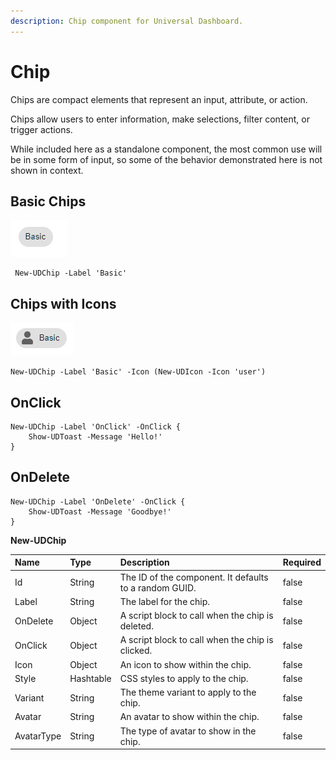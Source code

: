 ```yaml
---
description: Chip component for Universal Dashboard.
---
```


# Chip

Chips are compact elements that represent an input, attribute, or action.

Chips allow users to enter information, make selections, filter content, or trigger actions.

While included here as a standalone component, the most common use will be in some form of input, so some of the behavior demonstrated here is not shown in context.

## Basic Chips

![](../../../.gitbook/assets/image%20%2862%29.png)

```text
 New-UDChip -Label 'Basic'
```

## Chips with Icons

![](../../../.gitbook/assets/image%20%2842%29.png)

```text
New-UDChip -Label 'Basic' -Icon (New-UDIcon -Icon 'user')
```

## OnClick

```text
New-UDChip -Label 'OnClick' -OnClick {
    Show-UDToast -Message 'Hello!'
}
```

## OnDelete

```text
New-UDChip -Label 'OnDelete' -OnClick {
    Show-UDToast -Message 'Goodbye!'
}
```



**New-UDChip**

| Name | Type | Description | Required |
| :--- | :--- | :--- | :--- |
| Id | String | The ID of the component. It defaults to a random GUID. | false |
| Label | String | The label for the chip. | false |
| OnDelete | Object | A script block to call when the chip is deleted. | false |
| OnClick | Object | A script block to call when the chip is clicked. | false |
| Icon | Object | An icon to show within the chip. | false |
| Style | Hashtable | CSS styles to apply to the chip. | false |
| Variant | String | The theme variant to apply to the chip. | false |
| Avatar | String | An avatar to show within the chip. | false |
| AvatarType | String | The type of avatar to show in the chip. | false |

